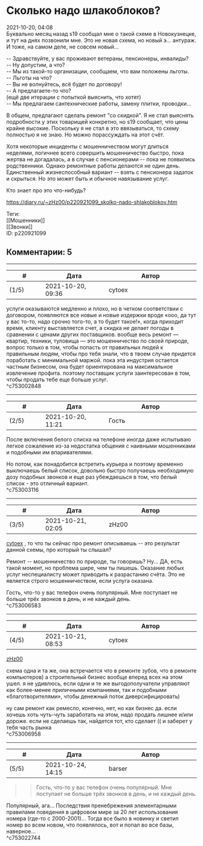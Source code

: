 Сколько надо шлакоблоков?
=========================

  
2021-10-20, 04:08  
 Буквально месяц назад s19 сообщал мне о такой схеме в Новокузнецке, и тут на днях позвонили мне. Это не новая схема, но новый э... антураж. И тоже, на самом деле, не совсем новый...   
   
 -- Здравствуйте, у вас проживают ветераны, пенсионеры, инвалиды?   
 -- Ну допустим, а что?   
 -- Мы из такой-то организации, сообщаем, что вам положены льготы.   
 -- Льготы на что?   
 -- Вы не волнуйтесь, всё будет по договору!   
 -- А предлагаете-то что?   
 (ещё две итерации с попыткой выяснить, что хотят)   
 -- Мы предлагаем сантехнические работы, замену плитки, проводки...   
   
 В общем, предлагают сделать ремонт "со скидкой". Я не стал выяснять подробности у этих товарищей конкретно, но s19 сообщает, что цены крайне высокие. Поскольку я не стал в это ввязываться, то схему полностью я не знаю. Но можно порассуждать на этот счёт.   
   
 Хотя некоторые инциденты с мошенничеством могут длиться неделями, логичнее всего совершить мошенничество быстро, пока жертва не догадалась, а в случае с пенсионерами -- пока не появились родственники. Однако ремонтные работы делаются не один день. Единственный жизнеспособный вариант -- взять с пенсионера задаток и скрыться. Но это может быть и обычное навязывание услуг.   
   
 Кто знает про это что-нибудь?   
  
<https://diary.ru/~zHz00/p220921099_skolko-nado-shlakoblokov.htm>  
  
Теги:  
[[Мошенники]]  
[[Звонки]]  
ID: p220921099  


Комментарии: 5
--------------

  


---



|         #         |              Дата              |                     Автор                     |           ID           |
| --- | --- | --- | --- |
| (1/5) | 2021-10-20, 09:36 | cytoex | c753002848 |

  
 услуги оказываются медленно и плохо, но в четком соответствии с договором, появляются все новые и новые издержки вроде «ооо, да тут у вас то-то, надо срочно того-то, а то будет такое!», когда приходит время, клиенту выставляется счет, а скидка не делает погоды в сравнении с ценами других поставщиков. вообще весь ремонт — квартир, техники, туловища — это мошенничество по своей природе, вопрос только в том, чтобы попасть от правильных людей к правильным людям, чтобы про тебя знали, что в твоем случае придется поработать с минимальной маржой. пока эта индустрия остается частным бизнесом, она будет ориентирована на максимальное извлечение профита. поэтому поставщик услуги заинтересован в том, чтобы продать тебе еще больше услуг.   
 ^c753002848

---



|         #         |              Дата              |                     Автор                     |           ID           |
| --- | --- | --- | --- |
| (2/5) | 2021-10-20, 11:21 | Гость | c753003116 |

  
 После включения белого списка на телефоне иногда даже испытываю легкое сожаление из-за недостатка общения с наивными мошенниками и подобными им впаривателями.   
   
 Но потом, как понадобится встретить курьера и поэтому временно выключаешь белый список, довольно быстро получаешь необходимую дозу подобных звонков и еще раз убеждаешься в том, что белый список - это отличный вариант.   
 ^c753003116

---



|         #         |              Дата              |                     Автор                     |           ID           |
| --- | --- | --- | --- |
| (3/5) | 2021-10-21, 02:05 | zHz00 | c753006583 |

  
  [cytoex](https://citoex.diary.ru "Только это красиво и только в этом есть смысл")  , то что ты сейчас про ремонт описываешь -- это результат данной схемы, про который ты слышал?   
   
 Ремонт -- мошенничество по природе, ты говоришь? Ну... ДА, есть такой момент, но проблема шире, чем ты пишешь. Оказание любых услуг неспециалисту может приводить к разрастанию счёта. Это не является строго мошенничеством, если услуга оказана.   
   
 Гость, что-то у вас телефон очень популярный. Мне поступает не больше трёх звонков в день, и не каждый день.   
 ^c753006583

---



|         #         |              Дата              |                     Автор                     |           ID           |
| --- | --- | --- | --- |
| (4/5) | 2021-10-21, 08:53 | cytoex | c753006958 |

  
  [zHz00](https://zHz00.diary.ru "Untitled")    
   
 схема одна и та же, она встречается что в ремонте зубов, что в ремонте компьютеров) а строительный бизнес вообще вперед всех на этом ушел. я не удивлюсь, если одни и те же выгодополучатели управляют как более-менее приличными компаниями, так и подобными «благотворителями», чтобы денежный поток диверсифицировать)   
   
 ну сам ремонт как ремесло, конечно, нет, но как бизнес да. если хочешь хоть чуть-чуть заработать на этом, надо продать лишнее и/или дороже. если не сделаешь так, найдется тот, кто сделает (( и заберет у тебя часть рынка   
 ^c753006958

---



|         #         |              Дата              |                     Автор                     |           ID           |
| --- | --- | --- | --- |
| (5/5) | 2021-10-24, 14:15 | barser | c753022744 |

  
 >> Гость, что-то у вас телефон очень популярный. Мне поступает не больше трёх звонков в день, и не каждый день.   
   
 Популярный, ага... Последствия пренебрежения элементарными правилами поведения в цифровом мире за 20 лет использования номера (где-то с 2000-2001)... Тогда все было в новинку и светил номер во всем новом, что появлялось, вот и попал во все базы, наверное...   
 ^c753022744